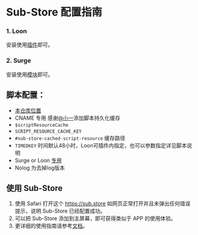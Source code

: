# Sub-Store 配置指南


### 1. Loon
安装使用[插件](https://github.com/Keywos/rule/raw/main/Sub-Store/Sub-Store.plugin)即可。
### 2. Surge
安装使用[模块](https://github.com/Keywos/rule/raw/main/Sub-Store/Sub-Store.sgmodule)即可。
## 脚本配置：
* [本仓库位置](https://github.com/Keywos/Sub-Store/tree/feature-scriptResourceCache)
* CNAME 专用 感谢[@小一](https://github.com/xream/Sub-Store/tree/feature/scriptResourceCache/backend/src/utils)添加脚本持久化缓存 
* `$scriptResourceCache`
* `SCRIPT_RESOURCE_CACHE_KEY`
* `#sub-store-cached-script-resource` 缓存路径
* `TIMEDKEY` 时间默认48小时，Loon可插件内指定，也可以参数指定详见脚本说明
* Surge or Loon [专用](https://github.com/Keywos/rule/raw/main/cname.js)
* Nolog 为去掉log版本
## 使用 Sub-Store
1. 使用 Safari 打开这个 https://sub.store 如网页正常打开并且未弹出任何错误提示，说明 Sub-Store 已经配置成功。
2. 可以把 Sub-Store 添加到主屏幕，即可获得类似于 APP 的使用体验。
3. 更详细的使用指南请参考[文档](https://www.notion.so/Sub-Store-6259586994d34c11a4ced5c406264b46)。
